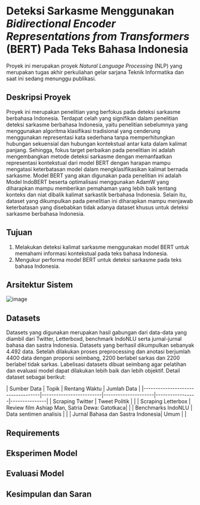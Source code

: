 # Deteksi Sarkasme Menggunakan _Bidirectional Encoder Representations from Transformers_ (BERT) Pada Teks Bahasa Indonesia 

Proyek ini merupakan proyek *Natural Language Processing* (NLP) yang merupakan tugas akhir perkuliahan gelar sarjana Teknik Informatika dan saat ini sedang menunggu publikasi.

## Deskripsi Proyek
Proyek ini merupakan penelitian yang berfokus pada deteksi sarkasme berbahasa Indonesia. Terdapat celah yang signifikan dalam penelitian deteksi sarkasme berbahasa Indonesia, yaitu penelitian sebelumnya yang menggunakan algoritma klasifikasi tradisional yang cenderung menggunakan representasi kata sederhana tanpa memperhitungkan hubungan sekuensial dan hubungan kontekstual antar kata dalam kalimat panjang. Sehingga, fokus target perbaikan pada penelitian ini adalah mengembangkan metode deteksi sarkasme dengan memanfaatkan representasi kontekstual dari model BERT dengan harapan mampu mengatasi keterbatasan model dalam mengklasifikasikan kalimat bernada sarkasme. Model BERT yang akan digunakan pada penelitian ini adalah Model IndoBERT beserta optimalisasi menggunakan AdamW yang diharapkan mampu memberikan pemahaman yang lebih baik tentang konteks dan niat dibalik kalimat sarkastik berbahasa Indonesia. Selain itu, dataset yang dikumpulkan pada penelitian ini diharapkan mampu menjawab keterbatasan yang disebabkan tidak adanya dataset khusus untuk deteksi sarkasme berbahasa Indonesia.

## Tujuan
1. Melakukan deteksi kalimat sarkasme menggunakan model BERT untuk memahami informasi kontekstual pada teks bahasa Indonesia.
2. Mengukur performa model BERT untuk deteksi sarkasme pada teks bahasa Indonesia. 

## Arsitektur Sistem 
![image](https://github.com/user-attachments/assets/cca14dba-34db-4b93-b18a-c29d23fe47a8)

## Datasets
Datasets yang digunakan merupakan hasil gabungan dari data-data yang diambil dari Twitter, Letterboxd, benchmark IndoNLU serta jurnal-jurnal bahasa dan sastra Indonesia. Datasets yang berhasil dikumpulkan sebanyak 4.492 data. Setelah dilakukan proses preprocessing dan anotasi berjumlah 4400 data dengan proporsi seimbang, 2200 berlabel sarkas dan 2200 berlabel tidak sarkas. Labelisasi datasets dibuat seimbang agar pelatihan dan evaluasi model dapat dilakukan lebih baik dan lebih objektif. Detail dataset sebagai berikut:

|            Sumber Data            |                    Topik                      |  Rentang Waktu  |  Jumlah Data  | 
|-----------------------------------|-------------------------|---------------------|-----------------|---------------|
| Scraping Twitter                  | Tweet Politik                                 |                 |
| Scraping Letterbox                | Review film Ashiap Man, Satria Dewa: Gatotkaca|                 | 
| Benchmarks IndoNLU                | Data sentimen analisis                        |                 |
| Jurnal Bahasa dan Sastra Indonesia| Umum                                          |                 |

## Requirements

## Eksperimen Model

## Evaluasi Model

## Kesimpulan dan Saran
